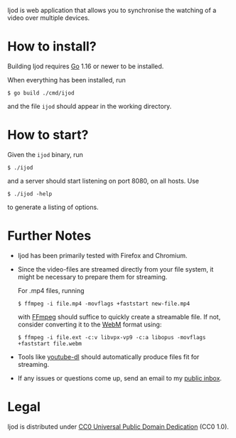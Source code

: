 Ijod is web application that allows you to synchronise the watching of
a video over multiple devices.

# How to install?

Building Ijod requires [Go][go] 1.16 or newer to be installed.

When everything has been installed, run

	$ go build ./cmd/ijod

and the file `ijod` should appear in the working directory.

# How to start?

Given the `ijod` binary, run

	$ ./ijod

and a server should start listening on port 8080, on all hosts.  Use

	$ ./ijod -help

to generate a listing of options.

# Further Notes

- Ijod has been primarily tested with Firefox and  Chromium.
- Since the video-files are streamed directly from your file system, it
  might be necessary to prepare them for streaming.

  For .mp4 files, running

      $ ffmpeg -i file.mp4 -movflags +faststart new-file.mp4

  with [FFmpeg][ffmpeg] should suffice to quickly create a streamable
  file. If not, consider converting it to the [WebM][webm] format using:

      $ ffmpeg -i file.ext -c:v libvpx-vp9 -c:a libopus -movflags +faststart file.webm

- Tools like [youtube-dl] should automatically produce files fit for
  streaming.
- If any issues or questions come up, send an email to my [public
  inbox][mail].

# Legal

Ijod is distributed under [CC0 Universal Public Domain Dedication][cc0]
(CC0 1.0).

[go]: https://golang.org/
[ffmpeg]: https://ffmpeg.org/
[webm]: https://www.webmproject.org/
[youtube-dl]: https://ytdl-org.github.io/youtube-dl/
[cc0]: https://creativecommons.org/publicdomain/zero/1.0/deed
[mail]: https://lists.sr.ht/~pkal/public-inbox
